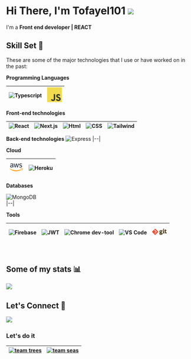 
<h1>Hi There, I'm Tofayel101 <img  src="https://i.ibb.co/WfcCRGQ/The-Premier-You-Tube-Channel-Management-Toolkit.gif" ></h1>

I'm a **Front end developer | REACT** 

## Skill Set :muscle:

These are some of the major technologies that I use or have worked on in the past:

**Programming Languages**

<img title="Typescript" alt="Typescript" width="40px" src="https://i.ibb.co/cLNyVBd/Typescript-logo-2020-svg-1.png" />|<img alt="JS" title="JavaScript" width="40px" src="https://raw.githubusercontent.com/github/explore/master/topics/javascript/javascript.png">
|--|--|

**Front-end technologies**

<img title="React" alt="React" width="40px" src="https://i.ibb.co/khDFmPg/pngwing-com.png">|<img title="Next.js" alt="Next.js" width="40px" src="https://i.ibb.co/svRtNKR/nextjs-logo.png">|<img title="Html" alt="Html" width="40px" src="https://i.ibb.co/808yP8j/pngwing-com-3.png">|<img title="CSS" alt="CSS" width="40px" src="https://i.ibb.co/5GMsgMr/pngwing-com-4.png">|<img title="Tailwind" alt="Tailwind" width="40px" src="https://i.ibb.co/3hPsvBd/pngwing-com-2.png">
|--|--|--|--|--|

 **Back-end technologies**
<img title="Express" alt="Express" width="40px" src="https://i.ibb.co/ZxDrVQy/images.png">
|--|

**Cloud**

<img title="AWS" alt="AWS" width="40px" src="https://raw.githubusercontent.com/github/explore/main/topics/aws/aws.png">|<img title="Heroku" alt="Heroku" width="40px" src="https://img.icons8.com/color/48/000000/heroku.png">
|--|--|

**Databases**

<img title="MongoDB" alt="MongoDB" width="40px" src="https://i.ibb.co/vDSqmBx/385-3850359-icon-mongodb-logo-hd-png-download.png"> <br>
|--|

**Tools**

<img title="Firebase" alt="Firebase" width="40px" src="https://i.ibb.co/gJr4Cbk/pngaaa-com-1100998.png">|<img title="JWT" alt="JWT" width="40px" src="https://i.ibb.co/6NHRxBz/png-transparent-security-token-json-web-token-access-token-representational-state-transfer-others-mi.png">|<img title="Chrome dev-tool" alt="Chrome dev-tool" width="40px" src="https://i.ibb.co/ZKBMt1w/google-developers-icon.png">|<img title="VS Code" alt="VS Code" width="40px" src="https://img.icons8.com/fluent/48/000000/visual-studio-code-2019.png">|<img title="git" alt="git" width="40px" src="https://raw.githubusercontent.com/github/explore/master/topics/git/git.png">
|--|--|--|--|--|
<br>

## Some of my stats :bar_chart:

<img src="https://github-readme-stats.vercel.app/api?username=tofayel101&show_icons=true&theme=radical"> 


<br>

## Let's Connect :handshake:

<a href="https://www.linkedin.com/in/tofayel101/"><img src="https://cdn2.iconfinder.com/data/icons/social-media-2285/512/1_Linkedin_unofficial_colored_svg-128.png" width="40"></a>

### Let's do it

<a href="https://teamtrees.org/"><img src='https://i.ibb.co/whjXrR4/5de163dd31ebc3-37104218-png.png' title="team trees" alt="team trees" height="400"></a>|<a href="https://teamseas.org/"><img src='https://i.ibb.co/tK1m7nk/save-ocean-poster-vector-32004345.jpg' title="team seas" alt="team seas" height="400"></a>
|--|--|
